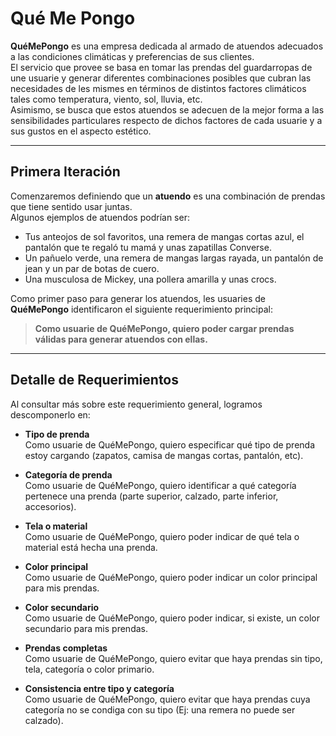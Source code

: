 # Qué Me Pongo

**QuéMePongo** es una empresa dedicada al armado de atuendos adecuados a las condiciones climáticas y preferencias de sus clientes.  
El servicio que provee se basa en tomar las prendas del guardarropas de une usuarie y generar diferentes combinaciones posibles que cubran las necesidades de les mismes en términos de distintos factores climáticos tales como temperatura, viento, sol, lluvia, etc.  
Asimismo, se busca que estos atuendos se adecuen de la mejor forma a las sensibilidades particulares respecto de dichos factores de cada usuarie y a sus gustos en el aspecto estético.

---

## Primera Iteración

Comenzaremos definiendo que un **atuendo** es una combinación de prendas que tiene sentido usar juntas.  
Algunos ejemplos de atuendos podrían ser:

- Tus anteojos de sol favoritos, una remera de mangas cortas azul, el pantalón que te regaló tu mamá y unas zapatillas Converse.
- Un pañuelo verde, una remera de mangas largas rayada, un pantalón de jean y un par de botas de cuero.
- Una musculosa de Mickey, una pollera amarilla y unas crocs.

Como primer paso para generar los atuendos, les usuaries de **QuéMePongo** identificaron el siguiente requerimiento principal:

> **Como usuarie de QuéMePongo, quiero poder cargar prendas válidas para generar atuendos con ellas.**

---

## Detalle de Requerimientos

Al consultar más sobre este requerimiento general, logramos descomponerlo en:

- **Tipo de prenda**  
  Como usuarie de QuéMePongo, quiero especificar qué tipo de prenda estoy cargando (zapatos, camisa de mangas cortas, pantalón, etc).

- **Categoría de prenda**  
  Como usuarie de QuéMePongo, quiero identificar a qué categoría pertenece una prenda (parte superior, calzado, parte inferior, accesorios).

- **Tela o material**  
  Como usuarie de QuéMePongo, quiero poder indicar de qué tela o material está hecha una prenda.

- **Color principal**  
  Como usuarie de QuéMePongo, quiero poder indicar un color principal para mis prendas.

- **Color secundario**  
  Como usuarie de QuéMePongo, quiero poder indicar, si existe, un color secundario para mis prendas.

- **Prendas completas**  
  Como usuarie de QuéMePongo, quiero evitar que haya prendas sin tipo, tela, categoría o color primario.

- **Consistencia entre tipo y categoría**  
  Como usuarie de QuéMePongo, quiero evitar que haya prendas cuya categoría no se condiga con su tipo (Ej: una remera no puede ser calzado).
